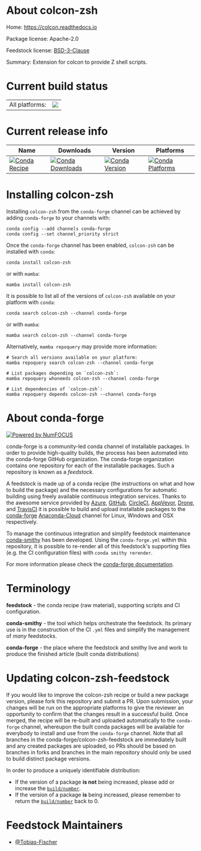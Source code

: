 About colcon-zsh
================

Home: https://colcon.readthedocs.io

Package license: Apache-2.0

Feedstock license: [BSD-3-Clause](https://github.com/conda-forge/colcon-zsh-feedstock/blob/main/LICENSE.txt)

Summary: Extension for colcon to provide Z shell scripts.

Current build status
====================


<table><tr><td>All platforms:</td>
    <td>
      <a href="https://dev.azure.com/conda-forge/feedstock-builds/_build/latest?definitionId=15865&branchName=main">
        <img src="https://dev.azure.com/conda-forge/feedstock-builds/_apis/build/status/colcon-zsh-feedstock?branchName=main">
      </a>
    </td>
  </tr>
</table>

Current release info
====================

| Name | Downloads | Version | Platforms |
| --- | --- | --- | --- |
| [![Conda Recipe](https://img.shields.io/badge/recipe-colcon--zsh-green.svg)](https://anaconda.org/conda-forge/colcon-zsh) | [![Conda Downloads](https://img.shields.io/conda/dn/conda-forge/colcon-zsh.svg)](https://anaconda.org/conda-forge/colcon-zsh) | [![Conda Version](https://img.shields.io/conda/vn/conda-forge/colcon-zsh.svg)](https://anaconda.org/conda-forge/colcon-zsh) | [![Conda Platforms](https://img.shields.io/conda/pn/conda-forge/colcon-zsh.svg)](https://anaconda.org/conda-forge/colcon-zsh) |

Installing colcon-zsh
=====================

Installing `colcon-zsh` from the `conda-forge` channel can be achieved by adding `conda-forge` to your channels with:

```
conda config --add channels conda-forge
conda config --set channel_priority strict
```

Once the `conda-forge` channel has been enabled, `colcon-zsh` can be installed with `conda`:

```
conda install colcon-zsh
```

or with `mamba`:

```
mamba install colcon-zsh
```

It is possible to list all of the versions of `colcon-zsh` available on your platform with `conda`:

```
conda search colcon-zsh --channel conda-forge
```

or with `mamba`:

```
mamba search colcon-zsh --channel conda-forge
```

Alternatively, `mamba repoquery` may provide more information:

```
# Search all versions available on your platform:
mamba repoquery search colcon-zsh --channel conda-forge

# List packages depending on `colcon-zsh`:
mamba repoquery whoneeds colcon-zsh --channel conda-forge

# List dependencies of `colcon-zsh`:
mamba repoquery depends colcon-zsh --channel conda-forge
```


About conda-forge
=================

[![Powered by
NumFOCUS](https://img.shields.io/badge/powered%20by-NumFOCUS-orange.svg?style=flat&colorA=E1523D&colorB=007D8A)](https://numfocus.org)

conda-forge is a community-led conda channel of installable packages.
In order to provide high-quality builds, the process has been automated into the
conda-forge GitHub organization. The conda-forge organization contains one repository
for each of the installable packages. Such a repository is known as a *feedstock*.

A feedstock is made up of a conda recipe (the instructions on what and how to build
the package) and the necessary configurations for automatic building using freely
available continuous integration services. Thanks to the awesome service provided by
[Azure](https://azure.microsoft.com/en-us/services/devops/), [GitHub](https://github.com/),
[CircleCI](https://circleci.com/), [AppVeyor](https://www.appveyor.com/),
[Drone](https://cloud.drone.io/welcome), and [TravisCI](https://travis-ci.com/)
it is possible to build and upload installable packages to the
[conda-forge](https://anaconda.org/conda-forge) [Anaconda-Cloud](https://anaconda.org/)
channel for Linux, Windows and OSX respectively.

To manage the continuous integration and simplify feedstock maintenance
[conda-smithy](https://github.com/conda-forge/conda-smithy) has been developed.
Using the ``conda-forge.yml`` within this repository, it is possible to re-render all of
this feedstock's supporting files (e.g. the CI configuration files) with ``conda smithy rerender``.

For more information please check the [conda-forge documentation](https://conda-forge.org/docs/).

Terminology
===========

**feedstock** - the conda recipe (raw material), supporting scripts and CI configuration.

**conda-smithy** - the tool which helps orchestrate the feedstock.
                   Its primary use is in the construction of the CI ``.yml`` files
                   and simplify the management of *many* feedstocks.

**conda-forge** - the place where the feedstock and smithy live and work to
                  produce the finished article (built conda distributions)


Updating colcon-zsh-feedstock
=============================

If you would like to improve the colcon-zsh recipe or build a new
package version, please fork this repository and submit a PR. Upon submission,
your changes will be run on the appropriate platforms to give the reviewer an
opportunity to confirm that the changes result in a successful build. Once
merged, the recipe will be re-built and uploaded automatically to the
`conda-forge` channel, whereupon the built conda packages will be available for
everybody to install and use from the `conda-forge` channel.
Note that all branches in the conda-forge/colcon-zsh-feedstock are
immediately built and any created packages are uploaded, so PRs should be based
on branches in forks and branches in the main repository should only be used to
build distinct package versions.

In order to produce a uniquely identifiable distribution:
 * If the version of a package **is not** being increased, please add or increase
   the [``build/number``](https://docs.conda.io/projects/conda-build/en/latest/resources/define-metadata.html#build-number-and-string).
 * If the version of a package **is** being increased, please remember to return
   the [``build/number``](https://docs.conda.io/projects/conda-build/en/latest/resources/define-metadata.html#build-number-and-string)
   back to 0.

Feedstock Maintainers
=====================

* [@Tobias-Fischer](https://github.com/Tobias-Fischer/)

